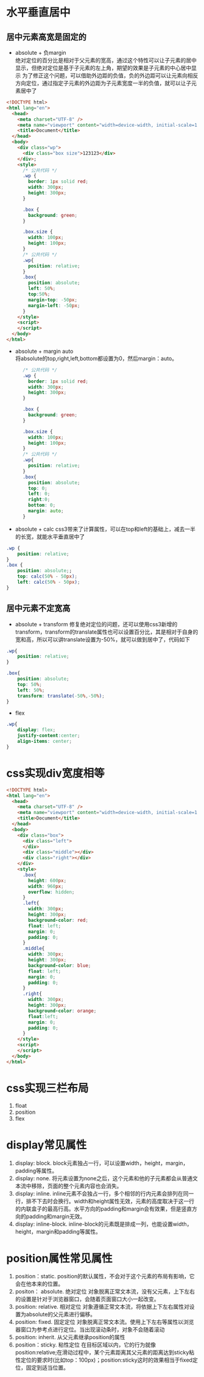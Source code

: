 # 水平垂直居中
## 居中元素高宽是固定的
* absolute + 负margin  
绝对定位的百分比是相对于父元素的宽高，通过这个特性可以让子元素的居中显示，但绝对定位是基于子元素的左上角，期望的效果是子元素的中心居中显示
为了修正这个问题，可以借助外边距的负值，负的外边距可以让元素向相反方向定位，通过指定子元素的外边距为子元素宽度一半的负值，就可以让子元素居中了
```html
<!DOCTYPE html>
<html lang="en">
  <head>
    <meta charset="UTF-8" />
    <meta name="viewport" content="width=device-width, initial-scale=1.0" />
    <title>Document</title>
  </head>
  <body>
    <div class="wp">
      <div class="box size">123123</div>
    </div>;
    <style>
      /* 公共代码 */
      .wp {
        border: 1px solid red;
        width: 300px;
        height: 300px;
      }

      .box {
        background: green;
      }

      .box.size {
        width: 100px;
        height: 100px;
      }
      /* 公共代码 */
      .wp{
        position: relative;
      }
      .box{
        position: absolute;
        left: 50%;
        top:50%;
        margin-top: -50px;
        margin-left: -50px;
      }
    </style>
    <script>
    </script>
  </body>
</html>
```


* absolute + margin auto  
将absolute的top,right,left,bottom都设置为0，然后margin：auto。
```css
      /* 公共代码 */
      .wp {
        border: 1px solid red;
        width: 300px;
        height: 300px;
      }

      .box {
        background: green;
      }

      .box.size {
        width: 100px;
        height: 100px;
      }
      /* 公共代码 */
      .wp{
        position: relative;
      }
      .box{
        position: absolute;
        top: 0;
        left: 0;
        right:0;
        bottom: 0;
        margin: auto;
      }
```

* absolute + calc
css3带来了计算属性，可以在top和left的基础上，减去一半的长宽，就能水平垂直居中了
```css
.wp {
    position: relative;
}
.box {
    position: absolute;;
    top: calc(50% - 50px);
    left: calc(50% - 50px);
}
```
## 居中元素不定宽高
* absolute + transform
修复绝对定位的问题，还可以使用css3新增的transform，transform的translate属性也可以设置百分比，其是相对于自身的宽和高，所以可以讲translate设置为-50%，就可以做到居中了，代码如下
```css
.wp{
    position: relative;
}

.box{
    position: absolute;
    top: 50%;
    left: 50%;
    transform: translate(-50%,-50%);
}
```

* flex
```css
.wp{
    display: flex;
    justify-content:center;
    align-items: center;
}
```
# css实现div宽度相等
```html
<!DOCTYPE html>
<html lang="en">
  <head>
    <meta charset="UTF-8" />
    <meta name="viewport" content="width=device-width, initial-scale=1.0" />
    <title>Document</title>
  </head>
  <body>
    <div class="box">
      <div class="left">
      </div>
      <div class="middle"></div>
      <div class="right"></div>
    </div>
    <style>
      .box{
        height: 600px;
        width: 960px;
        overflow: hidden;
      }
      .left{
        width: 300px;
        height: 300px;
        background-color: red;
        float: left;
        margin: 0;
        padding: 0;
      }
      .middle{
        width: 300px;
        height: 300px;
        background-color: blue;
        float: left;
        margin: 0;
        padding: 0;
      }
      .right{
        width: 300px;
        height: 300px;
        background-color: orange;
        float:left;
        margin: 0;
        padding: 0;
      }
    </style>
    <script>
    </script>
  </body>
</html>
```

# css实现三栏布局
1. float
2. position
3. flex

# display常见属性
1. display: block. block元素独占一行，可以设置width，height，margin，padding等属性。
2. display: none. 将元素设置为none之后，这个元素和他的子元素都会从普通文本流中移除，页面的整个元素内容也会消失。
3. display: inline. inline元素不会独占一行，多个相邻的行内元素会排列在同一行，排不下去时会换行。width和height属性无效，元素的高度取决于这一行的内联盒子的最高行高。水平方向的padding和margin会有效果，但是竖直方向的padding和margin无效。
4. display: inline-block. inline-block的元素既是排成一列，也能设置width，height，margin和padding等属性。

# position属性常见属性
1. position：static. position的默认属性，不会对于这个元素的布局有影响，它会在他本来的位置。
2. positon： absolute. 绝对定位 对象脱离正常文本流，没有父元素，上下左右的设置是针对于浏览器窗口，会随着页面窗口大小一起改变。
3. position: relative. 相对定位 对象遵循正常文本流，将依据上下左右属性对设置为absolute的父元素进行偏移。
4. position: fixed. 固定定位 对象脱离正常文本流。使用上下左右等属性以浏览器窗口为参考点进行定位。当出现滚动条时，对象不会随着滚动
5. position: inherit. 从父元素继承position的属性
6. position：sticky. 粘性定位 在目标区域以内，它的行为就像 position:relative;在滑动过程中，某个元素距离其父元素的距离达到sticky粘性定位的要求时(比如top：100px)；position:sticky这时的效果相当于fixed定位，固定到适当位置。